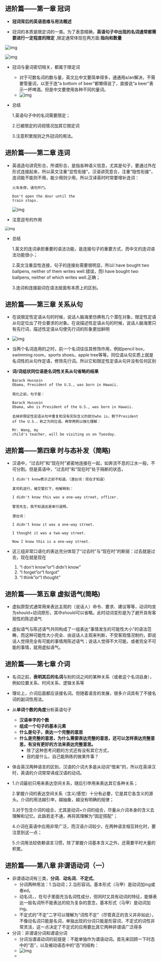 ## 进阶篇——第一章 冠词

* **冠词背后的英语思维与用法概述**

* 冠词的本质是限定词的一类。为了表意精确，**英语句子中出现的名词通常都需要进行一定程度的限定** ,限定通常体现在两方面:**指向和数量**

![img](https://pic3.zhimg.com/80/87119ccd38d4e8dff27c06654e3264ee_hd.jpg)

![img](https://pic3.zhimg.com/80/7da634110a742ee0a7b2b30304e94e42_hd.jpg)

* 冠词与量词密切相关，都属于限定词
  * 对于可数名词的数与量，英文比中文要简单得多，通通用a/an解决，不需要管量词，以至于连“a bottom of beer”都懒得说了，直接说“a beer”表示一杯啤酒。但是中文要使用各种不同的量词。
  * ![img](https://pic4.zhimg.com/80/9e6f37eeb695d881b76163ba5147cb57_hd.jpg)

* 总结

   1.英语句子中的名词需要限定；

   2.已被限定的词视情况加其它限定词

   3.注意积累规则之外冠词的用法。	

## 进阶篇——第二章 连词

* 英语造句讲究形合，所谓形合，是指各种语义信息，尤其是句子，要通过外在形式连接起来，所以英文注重“显性衔接”。汉语讲究意合，注重“隐性衔接”，连词能不能则不用，能少用则少用，所以汉译英时时常要增补连词：

  ```
  火车未停，请勿开门。
  
  Don't open the door until the
  train stops.
  ```

  ![img](https://pic2.zhimg.com/80/1626b7b380d75cb8d6e19462812e4d45_hd.jpg)

* 注意逗号的作用

<img src="https://pic2.zhimg.com/80/060e0179c7a6d28131c5ad23ccd68261_hd.jpg" alt="img" style="zoom:80%;" />

* 总结

  1.英文的连词承担重要的语法功能，是连接句子的重要方式，而中文的连词语法功能很小；

  2.英文注重显性连接，句子的连接处需要很明显，所以I have
  bought two ballpens, neither of them writes well.错误，而I have
  bought two ballpens, neither of which writes well.正确；

  3.连词和连接副词在语法层面有本质上的区别。

## 进阶篇——第三章 关系从句

* 在说限定性定语从句的时候，说话人脑海里仿佛有几个潜在对象，限定性定语从句定位出了符合要求的对象。在说描述性定语从句的时候，说话人脑海里只有先行词，描述性定语从句使先行词的形象更加鲜明
* ![img](https://pic3.zhimg.com/80/dcbb87063e7eb2b2b5a9db9936f9f0c6_hd.jpg)

* 当两个名词连用的之时，前一个名词往往其修饰作用，例如pencil box，swimming room，sports shoes，apple tree等等。同位语从句实质上就是名词性的从句作定语，修饰先行词。所以它和限定性定语从句并没有任何区别

* **词/词组状同位语是名词性关系从句省略的结果**

  ```
  Barack Hussein
  Obama, President of the U.S., was born in Hawaii.
  
  简化之前，句子是：
  
  Barack Hussein
  Obama, who is President of the U.S., was born in Hawaii.
  
  去掉非限定性定语从句中重复和没有实际含义的部分who is，剩下President
  of the U.S.，称之为同位语。再举两例以强化理解：
  
  Mr. Wang, my
  child's teacher, will be visiting us on Tuesday.
  ```

## 进阶篇——第四章 时与态补发（简略)

* 汉语中，“过去时”和“现在时”紧密地连接在一起，如奔流不息的江水一般，不可分割。但是英语中，“过去时”和“现在时”处于隔断的状态，

  ```
  I didn't know表示之前不知道。（潜台词：现在才知道）
  
  某司机逆行，被交警拦下，他解释到：
  
  I didn't know this was a one-way street, officer.
  
  警官先生，我不知道这是单行道啊。
  
  潜台词：
  
  I didn't know it was a one-way street.
  
  I thought it was a two-way street.
  
  Now I know this is a one-way street.
  ```

* 这三组非常口语化的表达充分体现了“过去时”与“现在时”的断层：过去就是过去，现在就是现在

  1. “I don't know”or“I didn't know”
  2. “I forget”or“I forgot”
  3. “I think”or“I thought”

## 进阶篇——第五章 虚拟语气(简略)

* 虚拟原型式通常用来表达主观的（说话人）命令、要求、建议等等，动词均变为should+动词原形，其中should可以省略。此时动词变形是为了避开具有客观性的陈述语气

* 虚拟语气与陈述语气共同构成了一组表达“事情发生的可能性大小”的语法范畴，而这种可能性大小完全、由说话人主观来判断，不受客观情况制约，即说话人觉得完全有可能的事情用陈述语气；说话人觉得不大可能，或者完全不可能的事情，就用虚拟语气。

## 进阶篇——第七章 介词

* 名词之前，**表明其后的名词**与别的词之间的某种关系（或者这个名词自身），例如位置关系、时间关系、逻辑关系等
* 理论上，介词后面都应该接名词。但随着语言的发展，很多介词具有了不接名词的副词性用法。
* 从**单词个数的角度**分析英语句子
  * **汉语单字的个数**
  * **组成一个句子的基本元素**
  * **什么是句子，表达一个完整的意思**
  * **什么是完整的意思，为什么需要表达完整的意思，还可以怎样表达完整意思，有没有更好的方法来表达完整意思。**
    * 除了这种思考问题的方式还有没有其它方式，
    * 目的是什么，自己能熟练的做某件事？
* 体会英汉两种语言的区别，汉语的介词大多是从动词“借来”的，所以在英译汉时，英语的介词常常译成汉语的动词。

* 1.介词最初只用来表达空间关系，随后引申用来表达其它各种关系；

  2.掌握介词的表达空间关系（含义/感觉）十分有必要，它是其它各含义的源头。介词的用法越引申，越抽象，越没有明确的规律；

  3.对于包含介词的组合，尤其是动词+介词的组合，尽量从介词本身的含义去理解和记忆。此路若走不通，再将其理解为“固定搭配”；

  4.介词在英语中应用非常广泛，而汉语介词较少，在两种语言相互转化时，要注意到这一点；

  5.介词用法较依赖语言习惯，除了掌握介词基本含义之外，还需要平时大量的积累。

## 进阶篇——第八章 非谓语动词（一）

* 非谓语动词有三类，**分词**、**动名词**、**不定式**。
  * 分词两种用法：1.当动词；2.当形容词。基本形式（马甲）是动词加ing或者ed。
  * 动名词，，在句子里面充当名词性成分，但同时又具有动词的特征，能够表达一般名词所不能表达的较为复杂的意念，基本形式（马甲）是动词加ing。
  * 不定式的“不定”二字可以理解为“词性不定”（尽管真正的含义并非如此），不像动名词只能是名词，单独出现的分词只能是形容词，不定式的词性非常灵活，这一点决定了不定式的应用要比其它两种非谓语广泛得多
* 分词：非谓语分词和谓语分词
  * 分词当谓语动词的前提是：不能单独作为谓语动词。首先来回顾一下时态中的“态”，以及被动语态中的“态”的结构：
  * ![img](https://pic2.zhimg.com/80/b4735823bf20dd3a53f1b31ba5425cf5_hd.jpg)
  * 